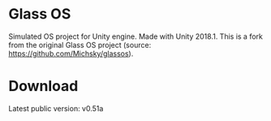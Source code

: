 # Glass OS
Simulated OS project for Unity engine. Made with Unity 2018.1.
This is a fork from the original Glass OS project (source: https://github.com/Michsky/glassos).

# Download
Latest public version: v0.51a
